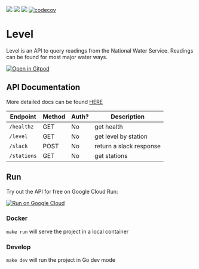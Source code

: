 ![](https://github.com/gabeduke/level/workflows/Test/badge.svg)
![](https://github.com/gabeduke/level/workflows/Lint/badge.svg)
![](https://github.com/gabeduke/level/workflows/Fmt/badge.svg)
[![codecov](https://codecov.io/gh/gabeduke/level/branch/master/graph/badge.svg)](https://codecov.io/gh/gabeduke/level)

# Level

Level is an API to query readings from the National Water Service. Readings can be found for most major water ways. 

[![Open in Gitpod](https://gitpod.io/button/open-in-gitpod.svg)](https://gitpod.io/#https://github.com/gabeduke/level)

## API Documentation

More detailed docs can be found [HERE](https://gabeduke.github.io/level/)

<!-- markdown-swagger -->
 Endpoint    | Method | Auth? | Description            
 ----------- | ------ | ----- | -----------------------
 `/healthz`  | GET    | No    | get health             
 `/level`    | GET    | No    | get level by station   
 `/slack`    | POST   | No    | return a slack response
 `/stations` | GET    | No    | get stations           
<!-- /markdown-swagger -->

## Run

Try out the API for free on Google Cloud Run:

[![Run on Google Cloud](https://storage.googleapis.com/cloudrun/button.svg)](https://console.cloud.google.com/cloudshell/editor?shellonly=true&cloudshell_image=gcr.io/cloudrun/button&cloudshell_git_repo=https://github.com/gabeduke/level.git)

### Docker

`make run` will serve the project in a local container

### Develop

`make dev` will run the project in Go dev mode


